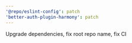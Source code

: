 ```yaml
---
'@repo/eslint-config': patch
'better-auth-plugin-harmony': patch
---
```


Upgrade dependencies, fix root repo name, fix CI
